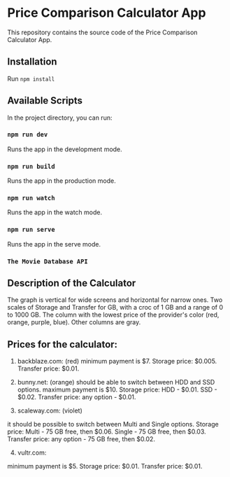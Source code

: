 # Price Comparison Calculator App

This repository contains the source code of the Price Comparison Calculator App.

## Installation

Run `npm install`


## Available Scripts

In the project directory, you can run:

### `npm run dev`

Runs the app in the development mode.

### `npm run build`

Runs the app in the production mode.

### `npm run watch`

Runs the app in the watch mode.

### `npm run serve`

Runs the app in the serve mode.

### `The Movie Database API`

## Description of the Calculator

The graph is vertical for wide screens and horizontal for narrow ones.
Two scales of Storage and Transfer for GB, with a croc of 1 GB and a range of 0 to 1000 GB.
The column with the lowest price of the provider's color (red, orange, purple, blue). Other columns are gray.

## Prices for the calculator:

1) backblaze.com: (red)
  minimum payment is $7.
  Storage price: $0.005.
  Transfer price: $0.01.


2) bunny.net: (orange)
  should be able to switch between HDD and SSD options.
  maximum payment is $10.
  Storage price:
    HDD - $0.01.
    SSD - $0.02.
  Transfer price: any option - $0.01.

3) scaleway.com: (violet)

  it should be possible to switch between Multi and Single options.
  Storage price:
    Multi - 75 GB free, then $0.06.
    Single - 75 GB free, then $0.03.
  Transfer price: any option - 75 GB free, then $0.02.

4) vultr.com:

  minimum payment is $5.
  Storage price: $0.01.
  Transfer price: $0.01.
